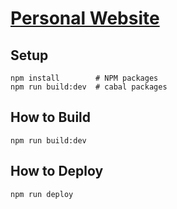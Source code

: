 # [Personal Website](https://greyhillman.github.io)

## Setup

```
npm install        # NPM packages
npm run build:dev  # cabal packages
```

## How to Build

```
npm run build:dev
```

## How to Deploy

```
npm run deploy
```
